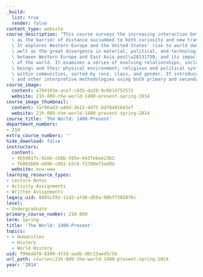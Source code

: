 ```yaml
---
_build:
  list: true
  render: false
content_type: website
course_description: "This course surveys the increasing interaction between communities,\
  \ as the barrier of distance succumbed to both curiosity and new transport technologies.\
  \ It explores Western Europe and the United States' rise to world dominance, as\
  \ well as the great divergence in material, political, and technological development\
  \ between Western Europe and East Asia post\u20131750, and its impact on the rest\
  \ of the world. It examines a series of evolving relationships, including human\
  \ beings and their physical environment; religious and political systems; and sub-groups\
  \ within communities, sorted by race, class, and gender. It introduces historical\
  \ and other interpretive methodologies using both primary and secondary source materials.\n"
course_image:
  content: e784103e-ace7-c035-da20-8c6614752572
  website: 21h-009-the-world-1400-present-spring-2014
course_image_thumbnail:
  content: 7a746a83-a48d-3b15-4d75-bd70401643e7
  website: 21h-009-the-world-1400-present-spring-2014
course_title: 'The World: 1400-Present'
department_numbers:
- 21H
extra_course_numbers: ''
hide_download: false
instructors:
  content:
  - 4b59017c-92e6-cb8b-595e-843febee23b2
  - fb803609-b896-c081-b3cb-f27d9ef3ed9d
  website: ocw-www
learning_resource_types:
- Lecture Notes
- Activity Assignments
- Written Assignments
legacy_uid: 0865c291-12d3-afd0-d59a-90bf7305076c
level:
- Undergraduate
primary_course_number: 21H.009
term: Spring
title: 'The World: 1400-Present'
topics:
- - Humanities
  - History
  - World History
uid: f99ea6f8-8390-4f2d-aadb-d0c15ae45c5b
url_path: courses/21h-009-the-world-1400-present-spring-2014
year: '2014'
---
```

